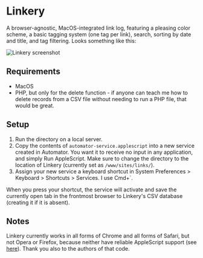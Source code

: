 # Linkery

A browser-agnostic, MacOS-integrated link log, featuring a pleasing color scheme, a basic tagging system (one tag per link), search, sorting by date and title, and tag filtering. Looks something like this:

![Linkery screenshot](http://raphaelkabo.com/linkery.png)

## Requirements

- MacOS
- PHP, but only for the delete function - if anyone can teach me how to delete records from a CSV file without needing to run a PHP file, that would be great.

## Setup

1. Run the directory on a local server.
2. Copy the contents of `automator-service.applescript` into a new service created in Automator. You want it to receive no input in any application, and simply Run AppleScript. Make sure to change the directory to the location of Linkery (currently set as `/www/sites/links/`).
3. Assign your new service a keyboard shortcut in System Preferences > Keyboard > Shortcuts > Services. I use Cmd+\`.

When you press your shortcut, the service will activate and save the currently open tab in the frontmost browser to Linkery's CSV database (creating it if it is absent).

## Notes

Linkery currently works in all forms of Chrome and all forms of Safari, but not Opera or Firefox, because neither have reliable AppleScript support (see [here](https://gist.github.com/vitorgalvao/5392178)). Thank you also to the authors of that code.

